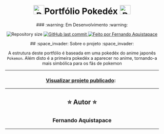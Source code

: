 <h1 display="flex" align="center"><img class="emojidex-emoji" src="https://cdn.emojidex.com/emoji/seal/Pokeball.png" emoji-code="Pokeball" alt="Pokeball" height="30px" width="35px" />Portfólio Pokedéx <img class="emojidex-emoji" src="https://cdn.emojidex.com/emoji/seal/Pokeball.png" emoji-code="Pokeball" alt="Pokeball" height="30px" width="35px" /></h1>
<div  align="center">
### :warning: Em Desenvolvimento :warning:
<div>

<p  align="center">

  <img alt="Repository size" src="https://img.shields.io/github/repo-size/Akistapace/POKEDEX">
  
  <a href="https://github.com/Akistapace/POKEDEX/commits/master">
    <img alt="GitHub last commit" src="https://img.shields.io/github/last-commit/Akistapace/POKEDEX">
  </a>
    
  <a href="https://github.com/Akistapace">
    <img alt="Feito por Fernando Aquistapace" src="https://img.shields.io/badge/feito%20por-Fernando-Aquistapace%237519C1">
  </a>
</p>

<div  align="center">
## :space_invader: Sobre o projeto :space_invader:
<div>

A estrutura deste portfólio é baseada em uma pokedéx do anime japonês `Pokemon`. Além disto é a primeira pokedéx a aparecer no anime, tornando-a mais simbólica para os fãs de pokemon

---

### [Visualizar projeto publicado](https://akistapace.github.io/POKEDEX/):  

---
##  :star: Autor :star:

 ## <sub><b>Fernando Aquistapace</b></sub></a> <a href="https://github.com/Akistapace" title="Git Hub"> </a>
---


